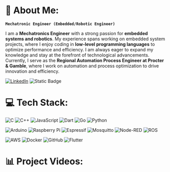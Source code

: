 # 📎 About Me:
**`Mechatronic Engineer (Embedded/Robotic Engineer)`**<br>



<p>I am a <strong>Mechatronics Engineer</strong> with a strong passion for <strong>embedded systems and robotics</strong>. My experience spans working on embedded system projects, where I enjoy coding in <strong>low-level programming languages</strong> to optimize performance and efficiency. I am always eager to expand my knowledge and stay at the forefront of technological advancements. Currently, I serve as the <strong>Regional Automation Process Engineer at Procter & Gamble</strong>, where I work on automation and process optimization to drive innovation and efficiency.</p>

[![LinkedIn](https://img.shields.io/badge/LinkedIn-%230077B5.svg?logo=linkedin&logoColor=white)](https://linkedin.com/in/hugos-juarez) 
![Static Badge](https://img.shields.io/badge/Website-red)



# 💻 Tech Stack:
![C](https://img.shields.io/badge/c-%2300599C.svg?style=for-the-badge&logo=c&logoColor=white) ![C++](https://img.shields.io/badge/c++-%2300599C.svg?style=for-the-badge&logo=c%2B%2B&logoColor=white) ![JavaScript](https://img.shields.io/badge/javascript-%23323330.svg?style=for-the-badge&logo=javascript&logoColor=%23F7DF1E) ![Dart](https://img.shields.io/badge/dart-%230175C2.svg?style=for-the-badge&logo=dart&logoColor=white) ![Go](https://img.shields.io/badge/go-%2300ADD8.svg?style=for-the-badge&logo=go&logoColor=white) ![Python](https://img.shields.io/badge/python-3670A0?style=for-the-badge&logo=python&logoColor=ffdd54) 

![Arduino](https://img.shields.io/badge/-Arduino-00979D?style=for-the-badge&logo=Arduino&logoColor=white) ![Raspberry Pi](https://img.shields.io/badge/-Raspberry_Pi-C51A4A?style=for-the-badge&logo=Raspberry-Pi) ![Espressif](https://img.shields.io/badge/espressif-E7352C.svg?style=for-the-badge&logo=espressif&logoColor=white) ![Mosquitto](https://img.shields.io/badge/mosquitto-%233C5280.svg?style=for-the-badge&logo=eclipsemosquitto&logoColor=white) ![Node-RED](https://img.shields.io/badge/Node--RED-%238F0000.svg?style=for-the-badge&logo=node-red&logoColor=white) ![ROS](https://img.shields.io/badge/ros-%230A0FF9.svg?style=for-the-badge&logo=ros&logoColor=white)

![AWS](https://img.shields.io/badge/AWS-%23FF9900.svg?style=for-the-badge&logo=amazon-aws&logoColor=white) ![Docker](https://img.shields.io/badge/docker-%230db7ed.svg?style=for-the-badge&logo=docker&logoColor=white) ![GitHub](https://img.shields.io/badge/github-%23121011.svg?style=for-the-badge&logo=github&logoColor=white) ![Flutter](https://img.shields.io/badge/Flutter-%2302569B.svg?style=for-the-badge&logo=Flutter&logoColor=white)

# 📊 Project Videos:

<!-- BEGIN YOUTUBE-CARDS -->
<!-- END YOUTUBE-CARDS -->
